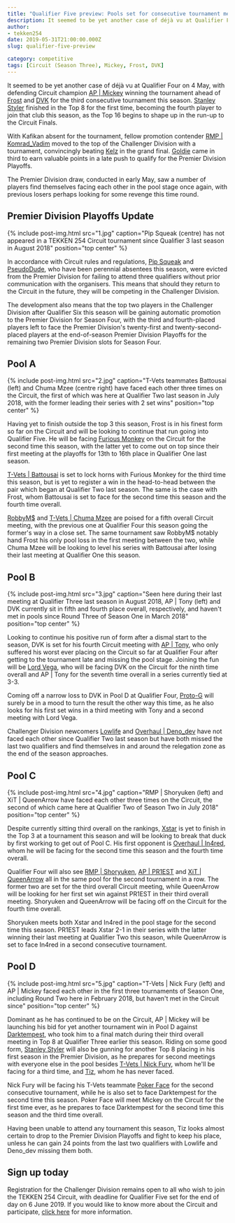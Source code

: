 ```yaml
---
title: "Qualifier Five preview: Pools set for consecutive tournament meetings between players"
description: It seemed to be yet another case of déjà vu at Qualifier Four on 4 May, with defending Circuit champion AP | Mickey winning the tournament ahead of Frost and DVK for the third consecutive tournament this season.
author:
- tekken254
date: 2019-05-31T21:00:00.000Z
slug: qualifier-five-preview

category: competitive
tags: [Circuit (Season Three), Mickey, Frost, DVK]
---
```

<p>It seemed to be yet another case of déjà vu at Qualifier Four on 4 May, with defending Circuit champion <a href="/circuit/tekken/profile.html?id=2907096" target="_blank">AP | Mickey</a> winning the tournament ahead of <a href="/circuit/tekken/profile.html?id=4644523" target="_blank">Frost</a> and <a href="/circuit/tekken/profile.html?id=4092983" target="_blank">DVK</a> for the third consecutive tournament this season. <a href="/circuit/tekken/profile.html?id=1998890" target="_blank">Stanley Styler</a> finished in the Top 8 for the first time, becoming the fourth player to join that club this season, as the Top 16 begins to shape up in the run-up to the Circuit Finals.</p>
<p>With Kafikan absent for the tournament, fellow promotion contender <a href="/circuit/tekken/profile.html?id=3351510" target="_blank">RMP | Komrad_Vadim</a> moved to the top of the Challenger Division with a tournament, convincingly beating <a href="/circuit/tekken/profile.html?id=8887700" target="_blank">Kelz</a> in the grand final. <a href="/circuit/tekken/profile.html?id=6816889" target="_blank">Goldie</a> came in third to earn valuable points in a late push to qualify for the Premier Division Playoffs.</p>
<p>The Premier Division draw, conducted in early May, saw a number of players find themselves facing each other in the pool stage once again, with previous losers perhaps looking for some revenge this time round.</p>

<section>
    <h2 class="site-red uppercase">Premier Division Playoffs Update</h2>
    {% include post-img.html src="1.jpg" caption="Pip Squeak (centre) has not appeared in a TEKKEN 254 Circuit tournament since Qualifier 3 last season in August 2018" position="top center" %}
    <p>In accordance with Circuit rules and regulations, <a href="/circuit/tekken/profile.html?id=5625849" target="_blank">Pip Squeak</a> and <a href="/circuit/tekken/profile.html?id=0051349" target="_blank">PseudoDude</a>, who have been perennial absentees this season, were evicted from the Premier Division for failing to attend three qualifiers without prior communication with the organisers. This means that should they return to the Circuit in the future, they will be competing in the Challenger Division.</p>
    <p>The development also means that the top two players in the Challenger Division after Qualifier Six this season will be gaining automatic promotion to the Premier Division for Season Four, with the third and fourth-placed players left to face the Premier Division's twenty-first and twenty-second-placed players at the end-of-season Premier Division Playoffs for the remaining two Premier Division slots for Season Four.</p>
</section>

<section>
    <h2 class="site-red uppercase">Pool A</h2>
    {% include post-img.html src="2.jpg" caption="T-Vets teammates Battousai (left) and Chuma Mzee (centre right) have faced each other three times on the Circuit, the first of which was here at Qualifier Two last season in July 2018, with the former leading their series with 2 set wins" position="top center" %}
    <p>Having yet to finish outside the top 3 this season, Frost is in his finest form so far on the Circuit and will be looking to continue that run going into Qualifier Five. He will be facing <a href="/circuit/tekken/profile.html?id=" target="_blank">Furious Monkey</a> on the Circuit for the second time this season, with the latter yet to come out on top since their first meeting at the playoffs for 13th to 16th place in Qualifier One last season.</p>
    <p><a href="/circuit/tekken/profile.html?id=0145831" target="_blank">T-Vets | Battousai</a> is set to lock horns with Furious Monkey for the third time this season, but is yet to register a win in the head-to-head between the pair which began at Qualifier Two last season. The same is the case with Frost, whom Battousai is set to face for the second time this season and the fourth time overall.</p>
    <p><a href="/circuit/tekken/profile.html?id=9894033" target="_blank">RobbyM$</a> and <a href="/circuit/tekken/profile.html?id=4241790" target="_blank">T-Vets | Chuma Mzee</a> are poised for a fifth overall Circuit meeting, with the previous one at Qualifier Four this season going the former's way in a close set. The same tournament saw RobbyM$ notably hand Frost his only pool loss in the first meeting between the two, while Chuma Mzee will be looking to level his series with Battousai after losing their last meeting at Qualifier One this season.</p>
</section>

<section>
    <h2 class="site-red uppercase">Pool B</h2>
    {% include post-img.html src="3.jpg" caption="Seen here during their last meeting at Qualifier Three last season in August 2018, AP | Tony (left) and DVK currently sit in fifth and fourth place overall, respectively, and haven't met in pools since Round Three of Season One in March 2018" position="top center" %}
    <p>Looking to continue his positive run of form after a dismal start to the season, DVK is set for his fourth Circuit meeting with <a href="/circuit/tekken/profile.html?id=2685183" target="_blank">AP | Tony</a>, who only suffered his worst ever placing on the Circuit so far at Qualifier Four after getting to the tournament late and missing the pool stage. Joining the fun will be <a href="/circuit/tekken/profile.html?id=7167649" target="_blank">Lord Vega</a>, who will be facing DVK on the Circuit for the ninth time overall and AP | Tony for the seventh time overall in a series currently tied at 3-3.</p>
    <p>Coming off a narrow loss to DVK in Pool D at Qualifier Four, <a href="/circuit/tekken/profile.html?id=2447761" target="_blank">Proto-G</a> will surely be in a mood to turn the result the other way this time, as he also looks for his first set wins in a third meeting with Tony and a second meeting with Lord Vega.</p>
    <p>Challenger Division newcomers <a href="/circuit/tekken/profile.html?id=6265787" target="_blank">Lowlife</a> and <a href="/circuit/tekken/profile.html?id=2782272" target="_blank">Overhaul | Deno_dev</a> have not faced each other since Qualifier Two last season but have both missed the last two qualifiers and find themselves in and around the relegation zone as the end of the season approaches.</p>
</section>

<section>
    <h2 class="site-red uppercase">Pool C</h2>
    {% include post-img.html src="4.jpg" caption="RMP | Shoryuken (left) and XiT | QueenArrow have faced each other three times on the Circuit, the second of which came here at Qualifier Two of Season Two in July 2018" position="top center" %}
    <p>Despite currently sitting third overall on the rankings, <a href="/circuit/tekken/profile.html?id=4183920" target="_blank">Xstar</a> is yet to finish in the Top 3 at a tournament this season and will be looking to break that duck by first working to get out of Pool C. His first opponent is <a href="/circuit/tekken/profile.html?id=7900514" target="_blank">Overhaul | In4red</a>, whom he will be facing for the second time this season and the fourth time overall.</p>
    <p>Qualifier Four will also see <a href="/circuit/tekken/profile.html?id=1677506" target="_blank">RMP | Shoryuken</a>, <a href="/circuit/tekken/profile.html?id=8665351" target="_blank">AP | PR1EST</a> and <a href="/circuit/tekken/profile.html?id=4455946" target="_blank">XiT | QueenArrow</a> all in the same pool for the second tournament in a row. The former two are set for the third overall Circuit meeting, while QueenArrow will be looking for her first set win against PR1EST in their third overall meeting. Shoryuken and QueenArrow will be facing off on the Circuit for the fourth time overall.</p>
    <p>Shoryuken meets both Xstar and In4red in the pool stage for the second time this season. PR1EST leads Xstar 2-1 in their series with the latter winning their last meeting at Qualifier Two this season, while QueenArrow is set to face In4red in a second consecutive tournament.</p>
</section>

<section>
    <h2 class="site-red uppercase">Pool D</h2>
    {% include post-img.html src="5.jpg" caption="T-Vets | Nick Fury (left) and AP | Mickey faced each other in the first three tournaments of Season One, including Round Two here in February 2018, but haven't met in the Circuit since" position="top center" %}
    <p>Dominant as he has continued to be on the Circuit, AP | Mickey will be launching his bid for yet another tournament win in Pool D against <a href="/circuit/tekken/profile.html?id=" target="_blank">Darktempest</a>, who took him to a final match during their third overall meeting in Top 8 at Qualifier Three earlier this season. Riding on some good form, <a href="/circuit/tekken/profile.html?id=1998890" target="_blank">Stanley Styler</a> will also be gunning for another Top 8 placing in his first season in the Premier Division, as he prepares for second meetings with everyone else in the pool besides <a href="/circuit/tekken/profile.html?id=9970940" target="_blank">T-Vets | Nick Fury</a>, whom he'll be facing for a third time, and <a href="/circuit/tekken/profile.html?id=4449622" target="_blank">Tiz</a>, whom he has never faced.</p>
    <p>Nick Fury will be facing his T-Vets teammate <a href="/circuit/tekken/profile.html?id=4291033" target="_blank">Poker Face</a> for the second consecutive tournament, while he is also set to face Darktempest for the second time this season. Poker Face will meet Mickey on the Circuit for the first time ever, as he prepares to face Darktempest for the second time this season and the third time overall.</p>
    <p>Having been unable to attend any tournament this season, Tiz looks almost certain to drop to the Premier Division Playoffs and fight to keep his place, unless he can gain 24 points from the last two qualifiers with Lowlife and Deno_dev missing them both.</p>
</section>

<aside>
    <h2 class="site-red uppercase">Sign up today</h2>
    <p>Registration for the Challenger Division remains open to all who wish to join the TEKKEN 254 Circuit, with deadline for Qualifier Five set for the end of day on 6 June 2019. If you would like to know more about the Circuit and participate, <a href="/circuit" target="_blank">click here</a> for more information.</p>
</aside>